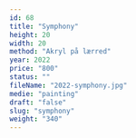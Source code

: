 ```yaml
---
id: 68
title: "Symphony"
height: 20
width: 20
method: "Akryl på lærred"
year: 2022
price: "800"
status: ""
fileName: "2022-symphony.jpg"
medie: "painting"
draft: "false"
slug: "symphony"
weight: "340"
---
```

